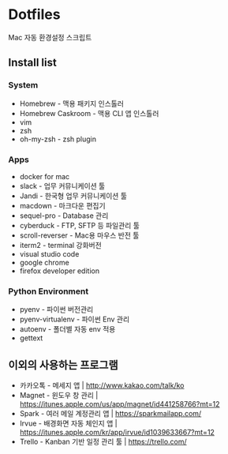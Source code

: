 # Dotfiles
Mac 자동 환경설정 스크립트

## Install list
### System
* Homebrew - 맥용 패키지 인스톨러
* Homebrew Caskroom - 맥용 CLI 앱 인스톨러
* vim
* zsh
* oh-my-zsh - zsh plugin

### Apps
* docker for mac
* slack - 업무 커뮤니케이션 툴
* Jandi - 한국형 업무 커뮤니케이션 툴
* macdown - 마크다운 편집기
* sequel-pro - Database 관리
* cyberduck - FTP, SFTP 등 파일관리 툴
* scroll-reverser - Mac용 마우스 반전 툴
* iterm2 - terminal 강화버전
* visual studio code
* google chrome
* firefox developer edition

### Python Environment
* pyenv - 파이썬 버전관리
* pyenv-virtualenv - 파이썬 Env 관리
* autoenv - 폴더별 자동 env 적용
* gettext


## 이외의 사용하는 프로그램
* 카카오톡 - 메세지 앱 | <http://www.kakao.com/talk/ko>
* Magnet - 윈도우 창 관리 | <https://itunes.apple.com/us/app/magnet/id441258766?mt=12>
* Spark - 여러 메일 계정관리 앱 | <https://sparkmailapp.com/>
* Irvue - 배경화면 자동 체인지 앱 | <https://itunes.apple.com/kr/app/irvue/id1039633667?mt=12>
* Trello - Kanban 기반 일정 관리 툴 | <https://trello.com/>
